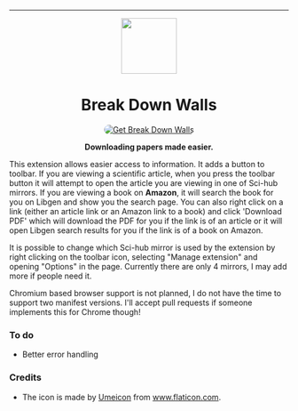 
***
<sub>
<p align='center'><img  src="https://raw.githubusercontent.com/onurhanak/Break-Down-Walls/main/graduate-hat.png" height="100" width="auto"></p>
</sub>
<h1 align="center">Break Down Walls</h1>


<p align="center">
<a href="https://addons.mozilla.org/en-US/firefox/addon/break-down-walls/"><img src="https://user-images.githubusercontent.com/585534/107280546-7b9b2a00-6a26-11eb-8f9f-f95932f4bfec.png" style='border-radius:15px' alt="Get Break Down Walls"></a>

<p align='center' style='font-weight:bold'>Downloading papers made easier.</p>

This extension allows easier access to information. It adds a button to toolbar. If you are viewing a scientific article, when you press the toolbar button it will attempt to open the article you are viewing in one of Sci-hub mirrors. If you are viewing a book on **Amazon**, it will search the book for you on Libgen and show you the search page. You can also right click on a link (either an article link or an Amazon link to a book) and click 'Download PDF' which will download the PDF for you if the link is of an article or it will open Libgen search results for you if the link is of a book on Amazon. 

It is possible to change which Sci-hub mirror is used by the extension by right clicking on the toolbar icon, selecting "Manage extension" and opening "Options" in the page. Currently there are only 4 mirrors, I may add more if people need it.

Chromium based browser support is not planned, I do not have the time to support two manifest versions. I'll accept pull requests if someone implements this for Chrome though!

### To do

- Better error handling

### Credits

 - The icon is made by <a href='https://www.flaticon.com/authors/umeicon'>Umeicon</a> from <a>www.flaticon.com</a>.
